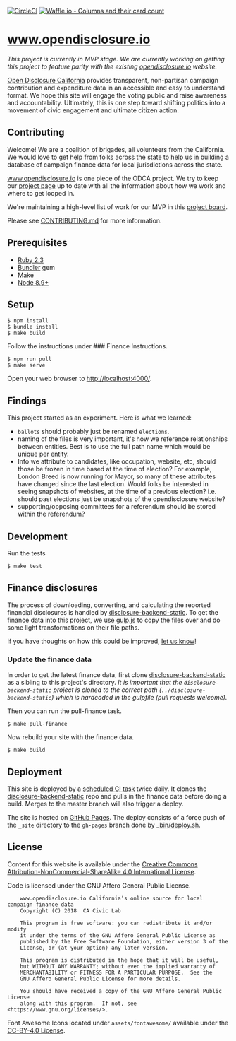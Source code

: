 [![CircleCI](https://circleci.com/gh/caciviclab/odca-jekyll.svg?style=svg)](https://circleci.com/gh/caciviclab/odca-jekyll)
[![Waffle.io - Columns and their card count](https://badge.waffle.io/caciviclab/disclosure-backend.png?columns=ready)](https://waffle.io/caciviclab/disclosure-backend?utm_source=badge)

# www.opendisclosure.io

_This project is currently in MVP stage. We are currently working on getting
this project to feature parity with the existing
[opendisclosure.io][opendisclosure-io] website._

[Open Disclosure California][opendisclosure-io] provides transparent,
non-partisan campaign contribution and expenditure data in an accessible and
easy to understand format. We hope this site will engage the voting public and
raise awareness and accountability. Ultimately, this is one step toward shifting
politics into a movement of civic engagement and ultimate citizen action.


## Contributing

Welcome! We are a coalition of brigades, all volunteers from the California. We
would love to get help from folks across the state to help us in building
a database of campaign finance data for local jurisdictions across the state.

www.opendisclosure.io is one piece of the ODCA project. We try to keep our
[project page](http://caciviclab.org/opendisclosure/) up to date with all the
information about how we work and where to get looped in.

We're maintaining a high-level list of work for our MVP in this [project
board](https://github.com/caciviclab/odca-jekyll/projects/1).

Please see [CONTRIBUTING.md](CONTRIBUTING.md) for more information.


## Prerequisites

- [Ruby 2.3](https://www.ruby-lang.org/)
- [Bundler](https://bundler.io/) gem
- [Make](https://www.gnu.org/software/make/)
- [Node 8.9+](https://nodejs.org/)


## Setup

    $ npm install
    $ bundle install
    $ make build
    
Follow the instructions under ### Finance Instructions.

    $ npm run pull
    $ make serve

Open your web browser to [http://localhost:4000/](http://localhost:4000/).


## Findings

This project started as an experiment. Here is what we learned:

- `ballots` should probably just be renamed `elections`.
- naming of the files is very important, it's how we reference relationships
  between entities. Best is to use the full path name which would be unique per
  entity.
- Info we attribute to candidates, like occupation, website, etc, should
  those be frozen in time based at the time of election? For example, London
  Breed is now running for Mayor, so many of these attributes have changed since
  the last election. Would folks be interested in seeing snapshots of websites,
  at the time of a previous election? i.e. should past elections just be
  snapshots of the opendisclosure website?
- supporting/opposing committees for a referendum should be stored within the
  referendum?


## Development

Run the tests

    $ make test


## Finance disclosures

The process of downloading, converting, and calculating the reported financial
disclosures is handled by [disclosure-backend-static][backend-static].  To get
the finance data into this project, we use [gulp.js](https://gulpjs.com/) to
copy the files over and do some light transformations on their file paths.

If you have thoughts on how this could be improved, [let us
know](https://github.com/caciviclab/odca-jekyll/issues/5)!


### Update the finance data

In order to get the latest finance data, first clone
[disclosure-backend-static][backend-static] as a sibling to this project's
directory. _It is important that the `disclosure-backend-static` project is
cloned to the correct path (`../disclosure-backend-static`) which is hardcoded
in the gulpfile (pull requests welcome)._

Then you can run the pull-finance task.

    $ make pull-finance

Now rebuild your site with the finance data.

    $ make build


## Deployment

This site is deployed by a [scheduled CI
task](https://circleci.com/gh/caciviclab/workflows/odca-jekyll) twice daily. It
clones the [disclosure-backend-static][backend-static] repo and pulls in the
finance data before doing a build. Merges to the master branch will also trigger
a deploy.

The site is hosted on [GitHub Pages](https://pages.github.com/). The deploy
consists of a force push of the `_site` directory to the `gh-pages` branch done
by [_bin/deploy.sh](_bin/deploy.sh).


## License

Content for this website is available under the [Creative Commons
Attribution-NonCommercial-ShareAlike 4.0 International
License](https://creativecommons.org/licenses/by-nc-sa/4.0/).

Code is licensed under the GNU Affero General Public License.

```
    www.opendisclosure.io California’s online source for local campaign finance data
    Copyright (C) 2018  CA Civic Lab

    This program is free software: you can redistribute it and/or modify
    it under the terms of the GNU Affero General Public License as
    published by the Free Software Foundation, either version 3 of the
    License, or (at your option) any later version.

    This program is distributed in the hope that it will be useful,
    but WITHOUT ANY WARRANTY; without even the implied warranty of
    MERCHANTABILITY or FITNESS FOR A PARTICULAR PURPOSE.  See the
    GNU Affero General Public License for more details.

    You should have received a copy of the GNU Affero General Public License
    along with this program.  If not, see <https://www.gnu.org/licenses/>.
```

Font Awesome Icons located under `assets/fontawesome/` available under the
[CC-BY-4.0 License](https://creativecommons.org/licenses/by/4.0/).


[backend-static]: https://github.com/caciviclab/disclosure-backend-static
[opendisclosure-io]: http://www.opendisclosure.io/
